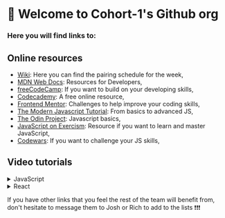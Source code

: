 # 👋 Welcome to Cohort-1's Github org

### Here you will find links to:

## Online resources
- [Wiki](https://github.com/Take2-Cohort-1/.github/wiki): Here you can find the pairing schedule for the week,
- [MDN Web Docs](https://developer.mozilla.org/en-US/): Resources for Developers,
- [freeCodeCamp](https://www.freecodecamp.org/learn/2022/responsive-web-design/): If you want to build on your developing skills,
- [Codecademy](https://www.codecademy.com/catalog): A free online resource,
- [Frontend Mentor](https://www.frontendmentor.io/): Challenges to help improve your coding skills,
- [The Modern Javascript Tutorial](https://javascript.info/): From basics to advanced JS,
- [The Odin Project](https://www.theodinproject.com/paths/foundations/courses/foundations#javascript-basics): Javascript basics,
- [JavaScript on Exercism](https://exercism.org/tracks/javascript): Resource if you want to learn and master JavaScript,
- [Codewars](https://www.codewars.com/collections/javascript-basics-2): If you want to challenge your JS skills,

## Video tutorials
<details>
  <summary>JavaScript</summary>
  
  - [JavaScript Crash Course For Beginners](https://www.youtube.com/watch?v=hdI2bqOjy3c)
  - [All the JS you need to know for React](https://www.youtube.com/watch?v=m55PTVUrlnA)

</details>
<details>
  <summary>React</summary>

- [Intro to React in 30 minutes](https://www.youtube.com/watch?v=hQAHSlTtcmY&t)
  
</details>


If you have other links that you feel the rest of the team will benefit from, don't hesitate to message them to Josh or Rich to add to the lists ❗️❗️❗️

